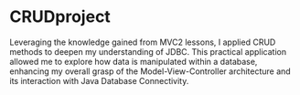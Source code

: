 # CRUDproject
Leveraging the knowledge gained from MVC2 lessons, I applied CRUD methods to deepen my understanding of JDBC. This practical application allowed me to explore how data is manipulated within a database, enhancing my overall grasp of the Model-View-Controller architecture and its interaction with Java Database Connectivity.
